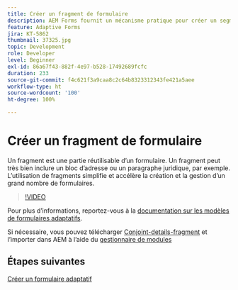 ```yaml
---
title: Créer un fragment de formulaire
description: AEM Forms fournit un mécanisme pratique pour créer un segment de formulaire, comme un panneau ou un groupe de champs, une seule fois et pour les réutiliser dans des formulaires adaptatifs.
feature: Adaptive Forms
jira: KT-5862
thumbnail: 37325.jpg
topic: Development
role: Developer
level: Beginner
exl-id: 86a67f43-882f-4e97-b528-17492689fcfc
duration: 233
source-git-commit: f4c621f3a9caa8c2c64b8323312343fe421a5aee
workflow-type: ht
source-wordcount: '100'
ht-degree: 100%

---
```


# Créer un fragment de formulaire

Un fragment est une partie réutilisable d’un formulaire. Un fragment peut très bien inclure un bloc d’adresse ou un paragraphe juridique, par exemple. L’utilisation de fragments simplifie et accélère la création et la gestion d’un grand nombre de formulaires.


>[!VIDEO](https://video.tv.adobe.com/v/326677?quality=12&learn=on&captions=fre_fr)



Pour plus d’informations, reportez-vous à la [documentation sur les modèles de formulaires adaptatifs](https://experienceleague.adobe.com/docs/experience-manager-65/forms/adaptive-forms-basic-authoring/adaptive-form-fragments.html?lang=fr).

Si nécessaire, vous pouvez télécharger [Conjoint-details-fragment](assets/spouse-details-fragment.zip) et l’importer dans AEM à l’aide du [gestionnaire de modules](http://localhost:4502/crx/packmgr/index.jsp)

## Étapes suivantes

[Créer un formulaire adaptatif](./create-adaptive-form.md)

